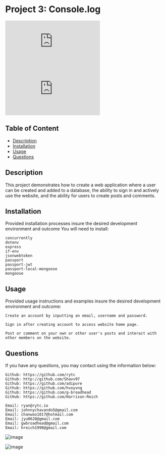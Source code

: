   # Project 3: Console.log

![Badge for GitHub last commit](https://img.shields.io/github/last-commit/g-broadhead/console.log?style=flat&logo=appveyor) ![Badge for GitHub commit activity](https://img.shields.io/github/commit-activity/w/g-broadhead/console.log?color=purple)

  
  ## Table of Content

  - [Description](#description)
  - [Installation](#installation)
  - [Usage](#usage)
  - [Questions](#questions)

  ## Description
  This project demonstrates how to create a web application where a user can be created and added to a database, the ability to sign in and actively use the website, and the ability for users to create posts and comments.

  ## Installation
  Provided installation processes insure the desired development environment and outcome
  You will need to install:

    concurrently
    dotenv
    express
    if-env
    jsonwebtoken
    passport
    passport-jwt
    passport-local-mongoose
    mongoose


  ## Usage
  Provided usage instructions and examples insure the desired development environment and outcome:

    Create an account by inputting an email, username and password.

    Sign in after creating account to access website home page.

    Post or comment on your own or other user's posts and interact with other members on the website.

  ## Questions
If you have any questions, you may contact using the information below:

    Github: https://github.com/rytc
    Github: http://github.com/Shavv97
    Github: https://github.com/adipure
    Github: https://github.com/hvoyvng
    Github: https://github.com/g-broadhead
    GitHub: https://github.com/Harrison-Reich

    Email: ryan@rytc.io
    Email: johnnychavando5@gmail.com
    Email: chanwoo1017@hotmail.com
    Email: jyu0628@gmail.com
    Email: gwbroadhead@gmail.com
    Email: hreich1998@gmail.com
   
    
 ![image]()
 
 ![image]()
